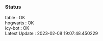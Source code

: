 ### Status


table : OK  
hogwarts : OK  
icy-bot : OK  
Latest Update : 2023-02-08 19:07:48.450229

